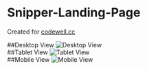 # Snipper-Landing-Page

Created for [codewell.cc](https://codewell.cc)

##Desktop View
![Desktop View](https://user-images.githubusercontent.com/87293899/129499161-cb7886f7-de39-484e-9b6b-c90da40708ab.png)
<br/>
##Tablet View 
![Tablet View](https://user-images.githubusercontent.com/87293899/129499163-3b4f1613-7fd6-459e-9e4e-517c1dbdafb2.png)
<br/>
##Mobile View
![Mobile View](https://user-images.githubusercontent.com/87293899/129499159-2fd2217c-e3df-4077-b037-a73b484e9c26.png)



